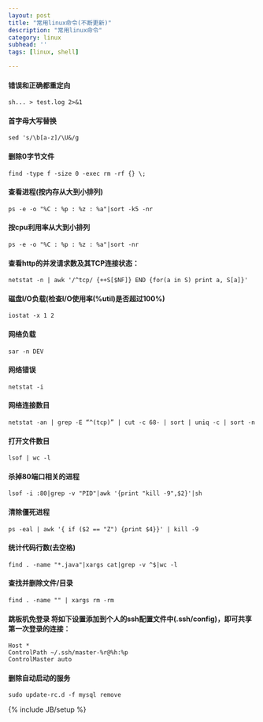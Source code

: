 ```yaml
---
layout: post
title: "常用linux命令(不断更新)"
description: "常用linux命令"
category: linux
subhead: ''
tags: [linux, shell]

---
```

 
#### 错误和正确都重定向
    sh... > test.log 2>&1
#### 首字母大写替换
    sed 's/\b[a-z]/\U&/g
#### 删除0字节文件
    find -type f -size 0 -exec rm -rf {} \;
#### 查看进程(按内存从大到小排列)
    ps -e -o "%C : %p : %z : %a"|sort -k5 -nr
#### 按cpu利用率从大到小排列
    ps -e -o "%C : %p : %z : %a"|sort -nr
#### 查看http的并发请求数及其TCP连接状态：
    netstat -n | awk '/^tcp/ {++S[$NF]} END {for(a in S) print a, S[a]}'
#### 磁盘I/O负载(检查I/O使用率(%util)是否超过100%)
    iostat -x 1 2
#### 网络负载
    sar -n DEV
#### 网络错误
    netstat -i
#### 网络连接数目
    netstat -an | grep -E “^(tcp)” | cut -c 68- | sort | uniq -c | sort -n
#### 打开文件数目
    lsof | wc -l
#### 杀掉80端口相关的进程
    lsof -i :80|grep -v "PID"|awk '{print "kill -9",$2}'|sh
#### 清除僵死进程
    ps -eal | awk '{ if ($2 == "Z") {print $4}}' | kill -9
#### 统计代码行数(去空格)
    find . -name "*.java"|xargs cat|grep -v ^$|wc -l
#### 查找并删除文件/目录
    find . -name "" | xargs rm -rm
#### 跳板机免登录 将如下设置添加到个人的ssh配置文件中(.ssh/config)，即可共享第一次登录的连接：

    Host *
    ControlPath ~/.ssh/master-%r@%h:%p
    ControlMaster auto

#### 删除自动启动的服务
    sudo update-rc.d -f mysql remove 

{% include JB/setup %}
